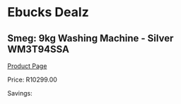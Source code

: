 
# Ebucks Dealz
## Smeg: 9kg Washing Machine - Silver WM3T94SSA
[Product Page](https://www.ebucks.com/web/shop/productSelected.do?prodId=1237853521&catId=1196429345)

Price: R10299.00

Savings: 


	